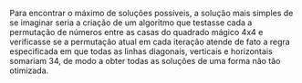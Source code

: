 Para encontrar o máximo de soluções possíveis, a solução mais simples de se imaginar seria a criação de um algoritmo que testasse cada a permutação de números entre as casas do quadrado mágico 4x4 e verificasse se a permutação atual em cada iteração atende de fato a regra especificada em que todas as linhas diagonais, verticais e horizontais somariam 34, de modo a obter todas as soluções de uma forma não tão otimizada.
